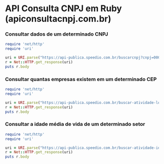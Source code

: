 # API Consulta CNPJ em Ruby (apiconsultacnpj.com.br)

### Consultar dados de um determinado CNPJ
```ruby
require 'net/http'
require 'uri'

uri = URI.parse("https://api-publica.speedio.com.br/buscarcnpj?cnpj=00000000000191")
r = Net::HTTP.get_response(uri)
puts r.body
```

### Consultar quantas empresas existem em um determinado CEP
```ruby
require 'net/http'
require 'uri'

uri = URI.parse("https://api-publica.speedio.com.br/buscar-atividade-location-distance?atividade=tecnologia&location=01009-907&distance=5")
r = Net::HTTP.get_response(uri)
puts r.body
```

### Consultar a idade média de vida de um determinado setor
```ruby
require 'net/http'
require 'uri'

uri = URI.parse("https://api-publica.speedio.com.br/buscar-atividade-idade-media?atividade=mercado&location=SP")
r = Net::HTTP.get_response(uri)
puts r.body
```
